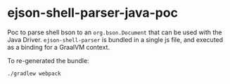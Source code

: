# ejson-shell-parser-java-poc

Poc to parse shell bson to an `org.bson.Document` that can be used with the Java Driver. 
`ejson-shell-parser` is bundled in a single js file, and executed as a binding for a GraalVM context.

To re-generated the bundle:

```
./gradlew webpack
```
